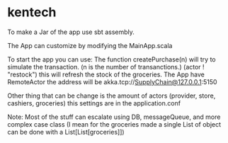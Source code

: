 # kentech

To make a Jar of the app use sbt assembly.

The App can customize by modifying the MainApp.scala

To start the app you can use:
The function createPurchase(n) will try to simulate the transaction. (n is the number of transanctions.)
(actor ! "restock") this will refresh the stock of the groceries.
The App have RemoteActor the address will be akka.tcp://SupplyChain@127.0.0.1:5150

Other thing that can be change is the amount of actors (provider, store, cashiers, groceries) 
this settings are in the application.conf

Note: Most of the stuff can escalate using DB, messageQueue, 
and more complex case class (I mean for the groceries made a single List of object can be done with a List[List[groceries]])
